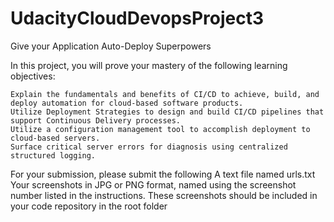 # UdacityCloudDevopsProject3

Give your Application Auto-Deploy Superpowers

In this project, you will prove your mastery of the following learning objectives:

    Explain the fundamentals and benefits of CI/CD to achieve, build, and deploy automation for cloud-based software products.
    Utilize Deployment Strategies to design and build CI/CD pipelines that support Continuous Delivery processes.
    Utilize a configuration management tool to accomplish deployment to cloud-based servers.
    Surface critical server errors for diagnosis using centralized structured logging.

For your submission, please submit the following
    A text file named urls.txt
    Your screenshots in JPG or PNG format, named using the screenshot number listed in the instructions. These screenshots should be included in your code      repository in the root folder
